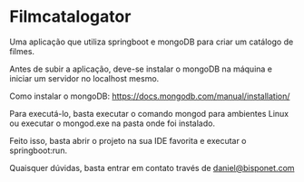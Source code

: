 # Filmcatalogator

Uma aplicação que utiliza springboot e mongoDB para criar um catálogo de filmes.

Antes de subir a aplicação, deve-se instalar o mongoDB na máquina e iniciar um servidor no localhost mesmo. 

Como instalar o mongoDB: https://docs.mongodb.com/manual/installation/

Para executá-lo, basta executar o comando mongod para ambientes Linux ou executar o mongod.exe na pasta onde foi instalado.

Feito isso, basta abrir o projeto na sua IDE favorita e executar o springboot:run.

Quaisquer dúvidas, basta entrar em contato través de daniel@bisponet.com
